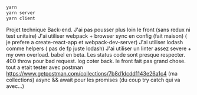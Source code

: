```bash
yarn
yarn server
yarn client
```

Projet technique Back-end. J'ai pas pousser plus loin le front (sans redux ni test unitaire)
J'ai utiliser webpack + browser sync en config (fait maison) ( je prefere a create-react-app et webpack-dev-server)
J'ai utiliser lodash comme helpers ( pas de fp juste lodash)
J'ai utiliser un linter assez severe + my own overload.
babel en beta.
Les status code sont presque respecter. 400 throw pour bad request.
log coter back.
le front fait pas grand chose. tout a etait tester avec postman  https://www.getpostman.com/collections/7b8d1dcdd1143e26a1c4 (ma collections)
async && await pour les promises (du coup try catch qui va avec...)






